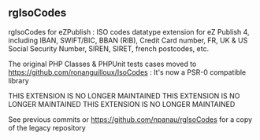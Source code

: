 rgIsoCodes
----------

rgIsoCodes for eZPublish : ISO codes datatype extension for eZ Publish 4, including IBAN, SWIFT/BIC, BBAN (RIB), Credit Card number, FR, UK & US Social Security Number, SIREN, SIRET, french postcodes, etc.

The original PHP Classes & PHPUnit tests cases moved to https://github.com/ronanguilloux/IsoCodes : It's now a PSR-0 compatible library

THIS EXTENSION IS NO LONGER MAINTAINED
THIS EXTENSION IS NO LONGER MAINTAINED
THIS EXTENSION IS NO LONGER MAINTAINED

See previous commits or https://github.com/npanau/rgIsoCodes for a copy of the legacy repository
